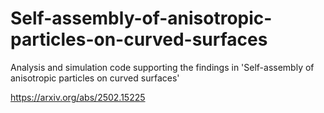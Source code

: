# Self-assembly-of-anisotropic-particles-on-curved-surfaces
Analysis and simulation code supporting the findings in 'Self-assembly of anisotropic particles on curved surfaces' 

https://arxiv.org/abs/2502.15225
